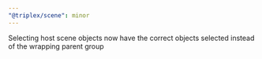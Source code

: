 ```yaml
---
"@triplex/scene": minor
---
```


Selecting host scene objects now have the correct objects selected instead of the wrapping parent group
